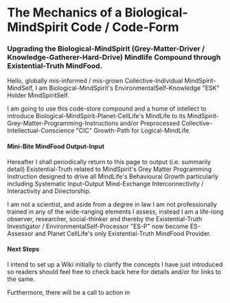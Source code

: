 # The Mechanics of a Biological-MindSpirit Code / Code-Form
### Upgrading the Biological-MindSpirit (Grey-Matter-Driver / Knowledge-Gatherer-Hard-Drive) Mindlife Compound through Existential-Truth MindFood.

Hello, globally mis-informed / mis-grown Collective-Individual MindSpirit-MindSelf, I am Biological-MindSpirit's EnvironmentalSelf-Knowledge "ESK" Holder MindSpiritSelf. 

I am going to use this code-store compound and a home of intellect to introduce Biological-MindSpirit-Planet-CellLife's MindLife to its MindSpirit-Grey-Matter-Programming-Instructions and/or Preprocessed Collective-Intellectual-Conscience "CIC" Growth-Path for Logical-MindLife. 

#### Mini-Bite MindFood Output-Input

Hereafter I shall periodically return to this page to output (i.e. summarily detail) Existential-Truth related to MindSpirit's Grey Matter Programming Instruction designed to drive all MindLife's Behavioural Growth particularly including Systematic Input-Output Mind-Exchange Interconnectivity / Interactivity and Directorship. 

I am not a scientist, and aside from a degree in law I am not professionally trained in any of the wide-ranging elements I assess, instead I am a life-long observer, researcher, social-thinker and thereby the Existential-Truth Investigator / EnvironmentalSelf-Processor "ES-P" now become ES-Assessor and Planet CellLife's only Existential-Truth MindFood Provider.

#### Next Steps

I intend to set up a Wiki initially to clarify the concepts I have just introduced so readers should feel free to check back here for details and/or for links to the same. 

Furthermore, there will be a call to action in  

